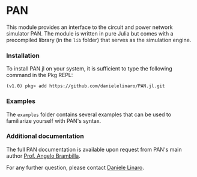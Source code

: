 # PAN

This module provides an interface to the circuit and power network simulator PAN. The module is written in pure Julia but comes with a precompiled library (in the `lib` folder) that serves as the simulation engine.

### Installation

To install PAN.jl on your system, it is sufficient to type the following command in the Pkg REPL:

`(v1.0) pkg> add https://github.com/danielelinaro/PAN.jl.git`

### Examples

The `examples` folder contains several examples that can be used to familiarize yourself with PAN's syntax.

### Additional documentation

The full PAN documentation is available upon request from PAN's main author [Prof. Angelo Brambilla](mailto:angelo.brambilla@polimi.it?subject=[GitHub]%20Pan%20book).

For any further question, please contact [Daniele Linaro](mailto:daniele.linaro@polimi.it?subject=[GitHub]%20PAN.jl).
